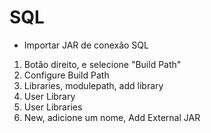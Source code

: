 # SQL

- Importar JAR de conexão SQL

1. Botão direito, e selecione "Build Path"
2. Configure Build Path
3. Libraries, modulepath, add library
4. User Library
5. User Libraries
6. New, adicione um nome, Add External JAR
